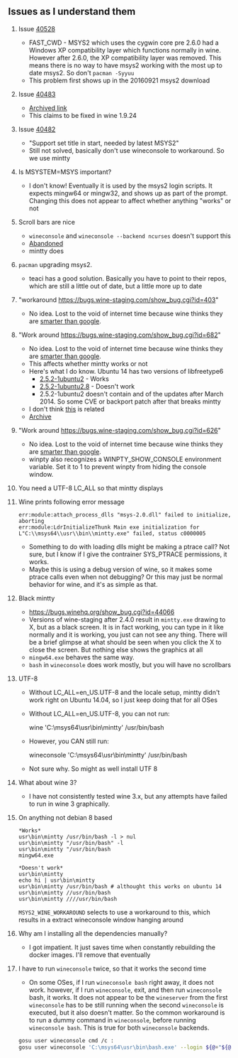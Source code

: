 ## Issues as I understand them

1. Issue [40528](https://bugs.winehq.org/show_bug.cgi?id=40528)
    - FAST_CWD - MSYS2 which uses the cygwin core pre 2.6.0 had a Windows XP
compatibility layer which functions normally in wine. However after 2.6.0, the
XP compatibility layer was removed. This means there is no way to have msys2
working with the most up to date msys2. So don't `pacman -Syyuu`
    - This problem first shows up in the 20160921 msys2 download

1. Issue [40483](https://bugs.winehq.org/show_bug.cgi?id=40483)
    - [Archived link](https://www.winehq.org/pipermail/wine-bugs/2016-July/447244.html)
    - This claims to be fixed in wine 1.9.24

1. Issue [40482](https://bugs.winehq.org/show_bug.cgi?id=40482)
    - "Support set title in start, needed by latest MSYS2"
    - Still not solved, basically don't use wineconsole to workaround. So we use mintty

1. Is MSYSTEM=MSYS important?
    - I don't know! Eventually it is used by the msys2 login scripts. It expects
mingw64 or mingw32, and shows up as part of the prompt. Changing this does not
appear to affect whether anything "works" or not

1. Scroll bars are nice
    - `wineconsole` and `wineconsole --backend ncurses` doesn't support this
    - [Abandoned](https://bugs.winehq.org/show_bug.cgi?id=5856)
    - mintty does

1. `pacman` upgrading msys2.
    - teaci has a good solution. Basically you have to point to their repos,
    which are still a little out of date, but a little more up to date

1. "workaround https://bugs.wine-staging.com/show_bug.cgi?id=403"
    - No idea. Lost to the void of internet time because wine thinks they are [smarter
than google](https://bugs.winehq.org/show_bug.cgi?id=35756).

1. "Work around https://bugs.wine-staging.com/show_bug.cgi?id=682"
    - No idea. Lost to the void of internet time because wine thinks they are [smarter
than google](https://bugs.winehq.org/show_bug.cgi?id=35756).
    - This affects whether mintty works or not
    - Here's what I do know. Ubuntu 14 has two versions of libfreetype6
      - [2.5.2-1ubuntu2](https://launchpad.net/ubuntu/trusty/amd64/libfreetype6/2.5.2-1ubuntu2) - Works
      - [2.5.2-1ubuntu2.8](https://launchpad.net/ubuntu/trusty/amd64/libfreetype6/2.5.2-1ubuntu2.8) - Doesn't work
      - 2.5.2-1ubuntu2 doesn't contain and of the updates after March 2014. So some CVE
  or backport patch after that breaks mintty
    - I don't think [this](https://bugs.winehq.org/show_bug.cgi?id=43715) is related
    - [Archive](https://www.winehq.org/pipermail/wine-bugs/2017-September/476182.html)

1. "Work around https://bugs.wine-staging.com/show_bug.cgi?id=626"
    - No idea. Lost to the void of internet time because wine thinks they are [smarter
than google](https://bugs.winehq.org/show_bug.cgi?id=35756).
    - winpty also recognizes a WINPTY_SHOW_CONSOLE environment variable. Set it to 1
to prevent winpty from hiding the console window.

1. You need a UTF-8 LC_ALL so that mintty displays

1. Wine prints following error message

    ```
    err:module:attach_process_dlls "msys-2.0.dll" failed to initialize, aborting
    err:module:LdrInitializeThunk Main exe initialization for L"C:\\msys64\\usr\\bin\\mintty.exe" failed, status c0000005
    ```
    
    - Something to do with loading dlls might be making a ptrace call? Not sure, but I know if I give the contrainer SYS_PTRACE permissions, it works.
    - Maybe this is using a debug version of wine, so it makes some ptrace calls even when not debugging? Or this may just be normal behavior for wine, and it's as simple as that.

1. Black mintty
    - https://bugs.winehq.org/show_bug.cgi?id=44066
    - Versions of wine-staging after 2.4.0 result in `mintty.exe` drawing
to X, but as a black screen. It is in fact working, you can type in it like
normally and it is working, you just can not see any thing. There will be a brief
glimpse at what should be seen when you click the X to close the screen. But
nothing else shows the graphics at all
    - `mingw64.exe` behaves the same way.
    - `bash` in `wineconsole` does work mostly, but you will have no scrollbars

1. UTF-8
    - Without LC_ALL=en_US.UTF-8 and the locale setup, mintty didn't work right
on Ubuntu 14.04, so I just keep doing that for all OSes
    - Without LC_ALL=en_US.UTF-8, you can not run:

        wine 'C:\msys64\usr\bin\mintty' /usr/bin/bash

    - However, you CAN still run:

        wineconsole 'C:\msys64\usr\bin\mintty' /usr/bin/bash

    - Not sure why. So might as well install UTF 8

1. What about wine 3?
    - I have not consistently tested wine 3.x, but any attempts have failed to run
in wine 3 graphically.

1. On anything not debian 8 based

    ```
    *Works*
    usr\bin\mintty /usr/bin/bash -l > nul
    usr\bin\mintty "/usr/bin/bash" -l
    usr\bin\mintty "/usr/bin/bash
    mingw64.exe

    *Doesn't work*
    usr\bin\mintty
    echo hi | usr\bin\mintty
    usr\bin\mintty /usr/bin/bash # althought this works on ubuntu 14
    usr\bin\mintty //usr/bin/bash
    usr\bin\mintty ////usr/bin/bash
    ```

    `MSYS2_WINE_WORKAROUND` selects to use a workaround to this, which results in
    a extract wineconsole window hanging around

1. Why am I installing all the dependencies manually?
    - I got impatient. It just saves time when constantly rebuilding the docker
      images. I'll remove that eventually

1. I have to run `wineconsole` twice, so that it works the second time
    - On some OSes, if I run `wineconsole bash` right away, it does not work.
      however, if I run `wineconsole`, exit, and then run `wineconsole` bash, it
      works. It does not appear to be the `wineserver` from the first
      `wineconsole` has to be still running when the second `wineconsole` is
      executed, but it also doesn't matter. So the common workaround is to run
      a dummy command in `wineconsole`, before running `wineconsole bash`. This
      is true for both `wineconsole` backends.

    ```bash
    gosu user wineconsole cmd /c :
    gosu user wineconsole 'C:\msys64\usr\bin\bash.exe' --login ${@+"${@}"}
    ```
